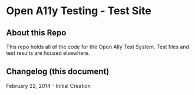 # Open A11y Testing - Test Site
## About this Repo
This repo holds all of the code for the Open Ally Test System. Test files and test results are housed elsewhere.


## Changelog (this document)
February 22, 2014 - Initial Creation